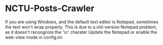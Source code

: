 # NCTU-Posts-Crawler

If you are using Windows, and the default text editor is Notepad, sometimes the text won't wrap properly.
This is due to a old-version Notepad problem, as it doesn't recongnize the '\n' charater
Update the Notepad or enable the web-view mode in config.ini 
